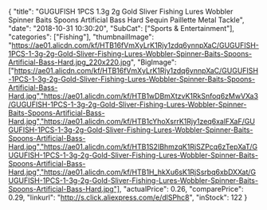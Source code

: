 {
	"title": "GUGUFISH 1PCS 1.3g 2g Gold Sliver Fishing Lures Wobbler Spinner Baits Spoons Artificial Bass Hard Sequin Paillette Metal Tackle",
	"date": "2018-10-31 10:30:20",
	"SubCat": ["Sports & Entertainment"],
	"categories": ["Fishing"],
	"thumbnailImage": "https://ae01.alicdn.com/kf/HTB16fVmXyLrK1Rjy1zdq6ynnpXaC/GUGUFISH-1PCS-1-3g-2g-Gold-Sliver-Fishing-Lures-Wobbler-Spinner-Baits-Spoons-Artificial-Bass-Hard.jpg_220x220.jpg",
	"BigImage": ["https://ae01.alicdn.com/kf/HTB16fVmXyLrK1Rjy1zdq6ynnpXaC/GUGUFISH-1PCS-1-3g-2g-Gold-Sliver-Fishing-Lures-Wobbler-Spinner-Baits-Spoons-Artificial-Bass-Hard.jpg","https://ae01.alicdn.com/kf/HTB1wDBmXtzvK1RkSnfoq6zMwVXa3/GUGUFISH-1PCS-1-3g-2g-Gold-Sliver-Fishing-Lures-Wobbler-Spinner-Baits-Spoons-Artificial-Bass-Hard.jpg","https://ae01.alicdn.com/kf/HTB1cYhoXsrrK1Rjy1zeq6xalFXaF/GUGUFISH-1PCS-1-3g-2g-Gold-Sliver-Fishing-Lures-Wobbler-Spinner-Baits-Spoons-Artificial-Bass-Hard.jpg","https://ae01.alicdn.com/kf/HTB1S2IBhmzqK1RjSZPcq6zTepXaT/GUGUFISH-1PCS-1-3g-2g-Gold-Sliver-Fishing-Lures-Wobbler-Spinner-Baits-Spoons-Artificial-Bass-Hard.jpg","https://ae01.alicdn.com/kf/HTB1H_hkXu6sK1RjSsrbq6xbDXXat/GUGUFISH-1PCS-1-3g-2g-Gold-Sliver-Fishing-Lures-Wobbler-Spinner-Baits-Spoons-Artificial-Bass-Hard.jpg"],
	"actualPrice": 0.26,
	"comparePrice": 0.29,
	"linkurl": "http://s.click.aliexpress.com/e/dlSPhc8",
	"inStock": 122
}
